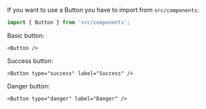 If you want to use a Button you have to import from `src/components`:
```javascript
import { Button } from 'src/components';
```

Basic button:

    <Button />

Success button:

    <Button type="success" label="Success" />

Danger button:

    <Button type="danger" label="Danger" />
